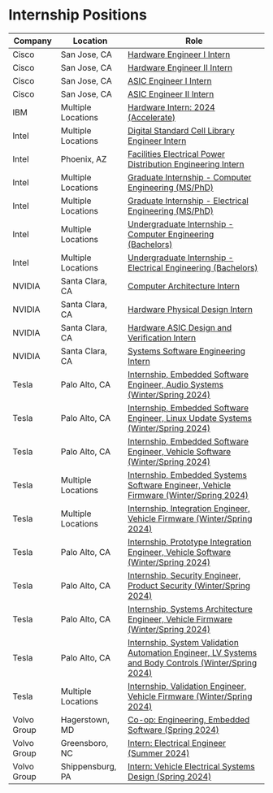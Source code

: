 # Internship Positions

| Company | Location | Role |
| --- | --- | --- |
| Cisco | San Jose, CA | [Hardware Engineer I Intern](https://jobs.cisco.com/jobs/ProjectDetail/Hardware-Engineer-I-Intern-United-States/1405266) |
| Cisco | San Jose, CA | [Hardware Engineer II Intern](https://jobs.cisco.com/jobs/ProjectDetail/Hardware-Engineer-II-Intern-United-States/1405335) |
| Cisco | San Jose, CA | [ASIC Engineer I Intern](https://jobs.cisco.com/jobs/ProjectDetail/ASIC-Engineer-I-Intern-United-States/1405421) |
| Cisco | San Jose, CA | [ASIC Engineer II Intern](https://jobs.cisco.com/jobs/ProjectDetail/ASIC-Engineer-II-Intern-United-States/1405422) |
| IBM | Multiple Locations | [Hardware Intern: 2024 (Accelerate)](https://careers.ibm.com/job/18873621/hardware-intern-2024-accelerate-remote/) |
| Intel | Multiple Locations | [Digital Standard Cell Library Engineer Intern](https://intel.wd1.myworkdayjobs.com/en-US/External/job/US-California-Santa-Clara/Digital-Standard-Cell-Library-Engineer-Intern_JR0246054) |
| Intel | Phoenix, AZ | [Facilities Electrical Power Distribution Engineering Intern](https://intel.wd1.myworkdayjobs.com/en-US/External/job/US-Arizona-Phoenix/Facilities-Electrical-Power-Distribution-Engineering-Intern_JR0247078) |
| Intel | Multiple Locations | [Graduate Internship - Computer Engineering (MS/PhD)](https://intel.wd1.myworkdayjobs.com/en-US/External/job/US-Arizona-Phoenix/Graduate-Internship---Computer-Engineering--MS-PhD-_JR0245528) |
| Intel | Multiple Locations | [Graduate Internship - Electrical Engineering (MS/PhD)](https://intel.wd1.myworkdayjobs.com/en-US/External/job/US-Arizona-Phoenix/Graduate-Internship---Electrical-Engineering--MS-PhD-_JR0245522) |
| Intel | Multiple Locations | [Undergraduate Internship - Computer Engineering (Bachelors)](https://intel.wd1.myworkdayjobs.com/en-US/External/job/US-Arizona-Phoenix/Undergraduate-Internship---Computer-Engineering--Bachelors-_JR0245527) |
| Intel | Multiple Locations | [Undergraduate Internship - Electrical Engineering (Bachelors)](https://intel.wd1.myworkdayjobs.com/en-US/External/job/US-Arizona-Phoenix/Undergraduate-Internship---Electrical-Engineering--Bachelors-_JR0245521) |
| NVIDIA | Santa Clara, CA | [Computer Architecture Intern](https://nvidia.wd5.myworkdayjobs.com/en-US/NVIDIAExternalCareerSite/job/US-CA-Santa-Clara/NVIDIA-2024-Internships--Computer-Architecture-Intern_JR1970235-1?workerSubType=0c40f6bd1d8f10adf6dae42e46d44a17&workerSubType=ab40a98049581037a3ada55b087049b7) |
| NVIDIA | Santa Clara, CA | [Hardware Physical Design Intern](https://nvidia.wd5.myworkdayjobs.com/en-US/NVIDIAExternalCareerSite/job/US-CA-Santa-Clara/NVIDIA-2024-Internships--Hardware-Physical-Design-Intern_JR1970079?workerSubType=0c40f6bd1d8f10adf6dae42e46d44a17&workerSubType=ab40a98049581037a3ada55b087049b7) |
| NVIDIA | Santa Clara, CA | [Hardware ASIC Design and Verification Intern](https://nvidia.wd5.myworkdayjobs.com/en-US/NVIDIAExternalCareerSite/job/US-CA-Santa-Clara/NVIDIA-2024-Internships--Hardware-ASIC-Design-and-Verification-Intern_JR1970064-1?workerSubType=0c40f6bd1d8f10adf6dae42e46d44a17&workerSubType=ab40a98049581037a3ada55b087049b7) |
| NVIDIA | Santa Clara, CA | [Systems Software Engineering Intern](https://nvidia.wd5.myworkdayjobs.com/en-US/NVIDIAExternalCareerSite/job/US-CA-Santa-Clara/NVIDIA-2024-Internships--Systems-Software-Engineering-Intern_JR1970233?workerSubType=0c40f6bd1d8f10adf6dae42e46d44a17&workerSubType=ab40a98049581037a3ada55b087049b7) |
| Tesla | Palo Alto, CA | [Internship, Embedded Software Engineer, Audio Systems (Winter/Spring 2024)](https://www.tesla.com/careers/search/job/internship-embedded-software-engineer-audio-systems-winter-spring-2024-204280) |
| Tesla | Palo Alto, CA | [Internship, Embedded Software Engineer, Linux Update Systems (Winter/Spring 2024)](https://www.tesla.com/careers/search/job/internship-embedded-software-engineer-linux-update-systems-winter-spring-2024-203992) |
| Tesla | Palo Alto, CA | [Internship, Embedded Software Engineer, Vehicle Software (Winter/Spring 2024)](https://www.tesla.com/careers/search/job/internship-embedded-software-engineer-vehicle-software-winter-spring-2024-204283) |
| Tesla | Multiple Locations | [Internship, Embedded Systems Software Engineer, Vehicle Firmware (Winter/Spring 2024)](https://www.tesla.com/careers/search/job/internship-embedded-systems-software-engineer-vehicle-firmware-winter-spring-2024-204109) |
| Tesla | Multiple Locations | [Internship, Integration Engineer, Vehicle Firmware (Winter/Spring 2024)](https://www.tesla.com/careers/search/job/internship-integration-engineer-vehicle-firmware-winter-spring-2024-204106) |
| Tesla | Palo Alto, CA | [Internship, Prototype Integration Engineer, Vehicle Software (Winter/Spring 2024)](https://www.tesla.com/careers/search/job/internship-prototype-integration-engineer-vehicle-software-winter-spring-2024-203926) |
| Tesla | Palo Alto, CA | [Internship, Security Engineer, Product Security (Winter/Spring 2024)](https://www.tesla.com/careers/search/job/internship-security-engineer-product-security-winter-spring-2024-203674) |
| Tesla | Palo Alto, CA | [Internship, Systems Architecture Engineer, Vehicle Firmware (Winter/Spring 2024)](https://www.tesla.com/careers/search/job/internship-systems-architecture-engineer-vehicle-firmware-winter-spring-2024--206624) |
| Tesla | Palo Alto, CA | [Internship, System Validation Automation Engineer, LV Systems and Body Controls (Winter/Spring 2024)](https://www.tesla.com/careers/search/job/internship-system-validation-automation-engineer-lv-systems-and-body-controls-winter-spring-2024-204112) |
| Tesla | Multiple Locations | [Internship, Validation Engineer, Vehicle Firmware (Winter/Spring 2024)](https://www.tesla.com/careers/search/job/internship-validation-engineer-vehicle-firmware-winter-spring-2024-204115) |
| Volvo Group | Hagerstown, MD | [Co-op: Engineering, Embedded Software (Spring 2024)](https://www.volvogroup.com/en/careers/job-openings/141119BR.html) |
| Volvo Group | Greensboro, NC | [Intern: Electrical Engineer (Summer 2024)](https://www.volvogroup.com/en/careers/job-openings/143568BR.html) |
| Volvo Group | Shippensburg, PA | [Intern: Vehicle Electrical Systems Design (Spring 2024)](https://www.volvogroup.com/en/careers/job-openings/143519BR.html) |
